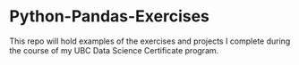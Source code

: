 # Python-Pandas-Exercises
This repo will hold examples of the exercises and projects I complete during the course of my UBC Data Science Certificate program.
